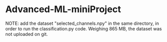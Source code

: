 # Advanced-ML-miniProject

NOTE: add the dataset "selected_channels.npy" in the same directory, in order to run the classification.py code.
Weighing 865 MB, the dataset was not uploaded on git.

